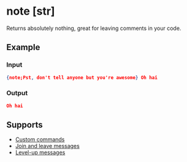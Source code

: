 # note [str\]

Returns absolutely nothing, great for leaving comments in your code.

## Example

### Input

```json
{note;Pst, don't tell anyone but you're awesome} Oh hai
```

### Output

```json
Oh hai
```

## Supports

* [Custom commands](/Modules/custom_commands/)
* [Join and leave messages](/Modules/join_leave_messages/)
* [Level-up messages](/Modules/levels/)
